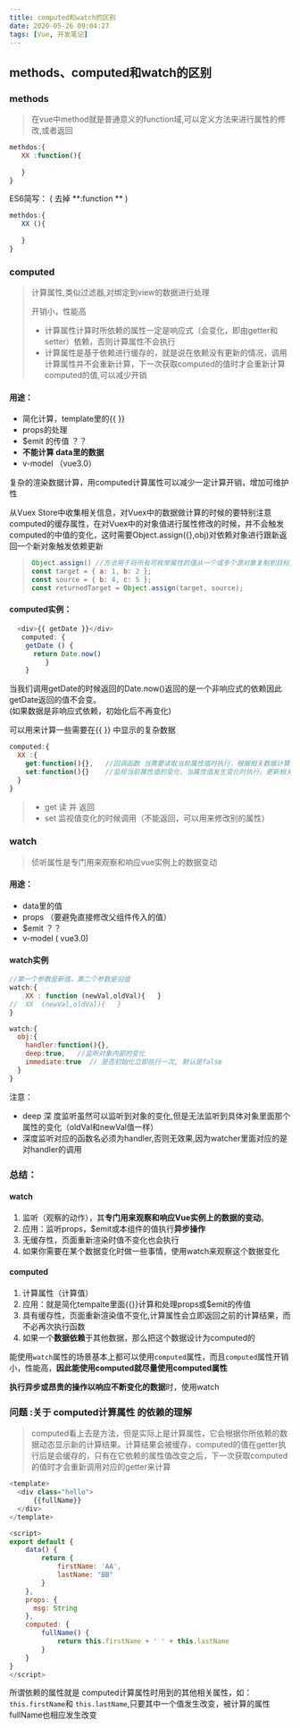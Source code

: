 ```yaml
---
title: computed和watch的区别
date: 2020-05-26 09:04:27
tags: [Vue, 开发笔记]
---
```


## methods、computed和watch的区别

###  methods

> 在vue中method就是普通意义的function域,可以定义方法来进行属性的修改,或者返回

```js
methdos:{
   XX :function(){
   
   }
}
```

ES6简写：  (  去掉 **:function **   )

```js
methdos:{
   XX (){
   
   }
}
```

### computed

> 计算属性,类似过滤器,对绑定到view的数据进行处理
>
> 开销小，性能高
>
> - 计算属性计算时所依赖的属性一定是响应式（会变化，即由getter和setter）依赖，否则计算属性不会执行
> - 计算属性是基于依赖进行缓存的，就是说在依赖没有更新的情况，调用计算属性并不会重新计算，下一次获取computed的值时才会重新计算computed的值,可以减少开销

#### 用途：

- 简化计算，template里的{{  }}
-  props的处理
- $emit 的传值     ？？
- **不能计算 data里的数据**
- v-model  （vue3.0）

复杂的渲染数据计算，用computed计算属性可以减少一定计算开销，增加可维护性

从Vuex Store中收集相关信息，对Vuex中的数据做计算的时候的要特别注意computed的缓存属性，在对Vuex中的对象值进行属性修改的时候，并不会触发computed的中值的变化，这时需要Object.assign({},obj)对依赖对象进行跟新返回一个新对象触发依赖更新

> ```js
> Object.assign() //方法用于将所有可枚举属性的值从一个或多个源对象复制到目标对象。它将返回目标对象。
> const target = { a: 1, b: 2 };
> const source = { b: 4, c: 5 };
> const returnedTarget = Object.assign(target, source);
> ```

#### computed实例：

```js
  <div>{{ getDate }}</div>
   computed: {
    getDate () {
      return Date.now()
         }
    }
```

当我们调用getDate的时候返回的Date.now()返回的是一个非响应式的依赖因此getDate返回的值不会变。		
(如果数据是非响应式依赖，初始化后不再变化)

可以用来计算一些需要在{{  }} 中显示的复杂数据

```js
computed:{
  XX :{
    get:function(){},   //回调函数 当需要读取当前属性值时执行，根据相关数据计算并返回当前属性的值
    set:function(){}    //监视当前属性值的变化，当属性值发生变化时执行，更新相关的属性数据
  }
}
```

> - get  读  并 返回
> - set   监视值变化的时候调用（不能返回，可以用来修改别的属性）

###  watch

> 侦听属性是专门用来观察和响应vue实例上的数据变动

#### 用途：

- data里的值
- props （要避免直接修改父组件传入的值）
- $emit  ？？
- v-model ( vue3.0)

#### watch实例

```js
//第一个参数是新值，第二个参数是旧值
watch:{
    XX : function (newVal,oldVal){   }
//  XX  (newVal,oldVal){   }
}
```

```js
watch:{
  obj:{
    handler:function(){},
    deep:true,   //监听对象内部的变化
    immediate:true  // 是否初始化立即执行一次, 默认是false
  }
}
```

注意：

- deep  深 度监听虽然可以监听到对象的变化,但是无法监听到具体对象里面那个属性的变化（oldVal和newVal值一样）
-  深度监听对应的函数名必须为handler,否则无效果,因为watcher里面对应的是对handler的调用

### 总结：

#### watch
1. 监听（观察的动作），其**专门用来观察和响应Vue实例上的数据的变动**。
2. 应用：监听props，$emit或本组件的值执行**异步操作**
3. 无缓存性，页面重新渲染时值不变化也会执行 
4. 如果你需要在某个数据变化时做一些事情，使用watch来观察这个数据变化

#### computed
1. 计算属性（计算值）
2. 应用：就是简化tempalte里面{{}}计算和处理props或$emit的传值
3. 具有缓存性，页面重新渲染值不变化,计算属性会立即返回之前的计算结果，而不必再次执行函数
4.  如果一个**数据依赖**于其他数据，那么把这个数据设计为computed的  



能使用`watch`属性的场景基本上都可以使用`computed`属性，而且`computed`属性开销小，性能高，**因此能使用computed就尽量使用computed属性**

**执行异步或昂贵的操作以响应不断变化的数据**时，使用watch



### 问题 :关于 computed计算属性 的依赖的理解

>computed看上去是方法，但是实际上是计算属性，它会根据你所依赖的数据动态显示新的计算结果。计算结果会被缓存，computed的值在getter执行后是会缓存的，只有在它依赖的属性值改变之后，下一次获取computed的值时才会重新调用对应的getter来计算

```js
<template>
  <div class="hello">
      {{fullName}}
  </div>
</template>

<script>
export default {
    data() {
        return {
            firstName: 'AA',
            lastName: "BB"
        }
    },
    props: {
      msg: String
    },
    computed: {
        fullName() {
            return this.firstName + ' ' + this.lastName
        }
    }
}
</script>
```

所谓依赖的属性就是 computed计算属性时用到的其他相关属性，如：  `this.firstName`和 `this.lastName`,只要其中一个值发生改变，被计算的属性fullName也相应发生改变



